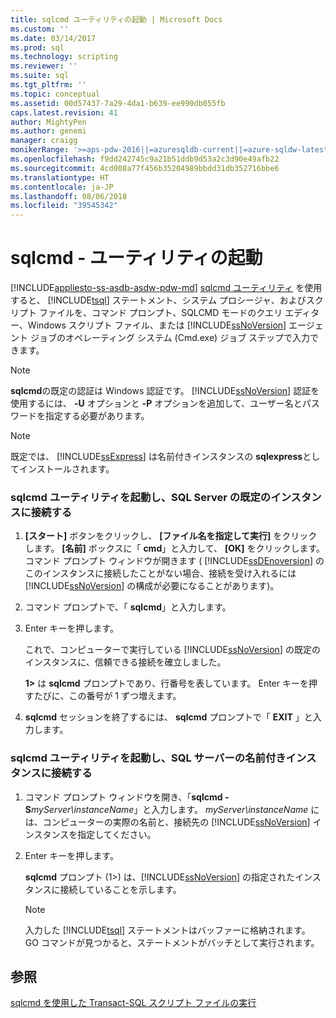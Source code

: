 ```yaml
---
title: sqlcmd ユーティリティの起動 | Microsoft Docs
ms.custom: ''
ms.date: 03/14/2017
ms.prod: sql
ms.technology: scripting
ms.reviewer: ''
ms.suite: sql
ms.tgt_pltfrm: ''
ms.topic: conceptual
ms.assetid: 00d57437-7a29-4da1-b639-ee990db055fb
caps.latest.revision: 41
author: MightyPen
ms.author: genemi
manager: craigg
monikerRange: '>=aps-pdw-2016||=azuresqldb-current||=azure-sqldw-latest||>=sql-server-2016||=sqlallproducts-allversions||>=sql-server-linux-2017'
ms.openlocfilehash: f9dd242745c9a21b51ddb9d53a2c3d90e49afb22
ms.sourcegitcommit: 4cd008a77f456b35204989bbdd31db352716bbe6
ms.translationtype: HT
ms.contentlocale: ja-JP
ms.lasthandoff: 08/06/2018
ms.locfileid: "39545342"
---
```

# <a name="sqlcmd---start-the-utility"></a>sqlcmd - ユーティリティの起動
[!INCLUDE[appliesto-ss-asdb-asdw-pdw-md](../../includes/appliesto-ss-asdb-asdw-pdw-md.md)]
  [sqlcmd ユーティリティ](../../tools/sqlcmd-utility.md) を使用すると、 [!INCLUDE[tsql](../../includes/tsql-md.md)] ステートメント、システム プロシージャ、およびスクリプト ファイルを、コマンド プロンプト、SQLCMD モードのクエリ エディター、Windows スクリプト ファイル、または [!INCLUDE[ssNoVersion](../../includes/ssnoversion-md.md)] エージェント ジョブのオペレーティング システム (Cmd.exe) ジョブ ステップで入力できます。
> [!NOTE]  
>  **sqlcmd**の既定の認証は Windows 認証です。 [!INCLUDE[ssNoVersion](../../includes/ssnoversion-md.md)] 認証を使用するには、 **-U** オプションと **-P** オプションを追加して、ユーザー名とパスワードを指定する必要があります。  
  
> [!NOTE]  
>  既定では、 [!INCLUDE[ssExpress](../../includes/ssexpress-md.md)] は名前付きインスタンスの **sqlexpress**としてインストールされます。  
  
### <a name="start-the-sqlcmd-utility-and-connect-to-a-default-instance-of-sql-server"></a>sqlcmd ユーティリティを起動し、SQL Server の既定のインスタンスに接続する  
  
1.  **[スタート]** ボタンをクリックし、 **[ファイル名を指定して実行]** をクリックします。 **[名前]** ボックスに「 **cmd**」と入力して、 **[OK]** をクリックします。コマンド プロンプト ウィンドウが開きます ( [!INCLUDE[ssDEnoversion](../../includes/ssdenoversion-md.md)] のこのインスタンスに接続したことがない場合、接続を受け入れるには [!INCLUDE[ssNoVersion](../../includes/ssnoversion-md.md)] の構成が必要になることがあります)。  
  
2.  コマンド プロンプトで、「 **sqlcmd**」と入力します。  
  
3.  Enter キーを押します。  
  
     これで、コンピューターで実行している [!INCLUDE[ssNoVersion](../../includes/ssnoversion-md.md)] の既定のインスタンスに、信頼できる接続を確立しました。  
  
     **1>** は **sqlcmd** プロンプトであり、行番号を表しています。 Enter キーを押すたびに、この番号が 1 ずつ増えます。  
  
4.  **sqlcmd** セッションを終了するには、 **sqlcmd** プロンプトで「 **EXIT** 」と入力します。  
  
### <a name="start-the-sqlcmd-utility-and-connect-to-a-named-instance-of-sql-server"></a>sqlcmd ユーティリティを起動し、SQL サーバーの名前付きインスタンスに接続する  
  
1.  コマンド プロンプト ウィンドウを開き、「**sqlcmd -S***myServer\instanceName*」と入力します。 *myServer\instanceName* には、コンピューターの実際の名前と、接続先の [!INCLUDE[ssNoVersion](../../includes/ssnoversion-md.md)] インスタンスを指定してください。  
  
2.  Enter キーを押します。  
  
     **sqlcmd** プロンプト (1>) は、[!INCLUDE[ssNoVersion](../../includes/ssnoversion-md.md)] の指定されたインスタンスに接続していることを示します。  
  
    > [!NOTE]  
    >  入力した [!INCLUDE[tsql](../../includes/tsql-md.md)] ステートメントはバッファーに格納されます。 GO コマンドが見つかると、ステートメントがバッチとして実行されます。  
  
## <a name="see-also"></a>参照  
 [sqlcmd を使用した Transact-SQL スクリプト ファイルの実行](../../relational-databases/scripting/sqlcmd-run-transact-sql-script-files.md)  
  
  
